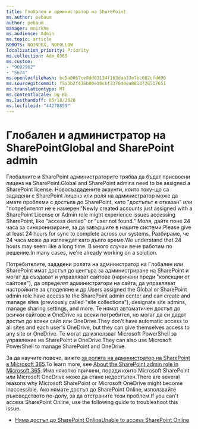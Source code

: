```yaml
---
title: Глобален и администратор на SharePoint
ms.author: pebaum
author: pebaum
manager: mnirkhe
ms.audience: Admin
ms.topic: article
ROBOTS: NOINDEX, NOFOLLOW
localization_priority: Priority
ms.collection: Adm_O365
ms.custom:
- "9002962"
- "5674"
ms.openlocfilehash: bc5a0067ce8dd63134f163daa33e7bc662cfdd96
ms.sourcegitcommit: f5a3b2f436b00e18cbf337044ea8818726517651
ms.translationtype: MT
ms.contentlocale: bg-BG
ms.lasthandoff: 05/18/2020
ms.locfileid: "44278859"
---
```

# <a name="global-and-sharepoint-admin"></a><span data-ttu-id="41e5d-102">Глобален и администратор на SharePoint</span><span class="sxs-lookup"><span data-stu-id="41e5d-102">Global and SharePoint admin</span></span>

<span data-ttu-id="41e5d-103">Глобалните и SharePoint администраторите трябва да бъдат присвоени лиценз на SharePoint.</span><span class="sxs-lookup"><span data-stu-id="41e5d-103">Global and SharePoint admins need to be assigned a SharePoint license.</span></span> <span data-ttu-id="41e5d-104">Новосъздадените акаунти, които току-що са зададени с SharePoint лиценз или роля на администратор може да имате проблеми с достъпа до SharePoint, като "достъпът е отказан" или "потребителят не е намерен."</span><span class="sxs-lookup"><span data-stu-id="41e5d-104">Newly created accounts just assigned with a SharePoint License or Admin role might experience issues accessing SharePoint, like "access denied" or "user not found."</span></span> <span data-ttu-id="41e5d-105">Моля, дайте поне 24 часа за синхронизиране, за да завършите в нашите системи.</span><span class="sxs-lookup"><span data-stu-id="41e5d-105">Please give at least 24 hours for sync to complete across our systems.</span></span> <span data-ttu-id="41e5d-106">Разбираме, че 24 часа може да изглеждат като дълго време.</span><span class="sxs-lookup"><span data-stu-id="41e5d-106">We understand that 24 hours may seem like a long time.</span></span> <span data-ttu-id="41e5d-107">В много случаи вече работим по решение.</span><span class="sxs-lookup"><span data-stu-id="41e5d-107">In many cases, we're already working on a solution.</span></span>

<span data-ttu-id="41e5d-108">Потребителите, зададени ролята на администратор на Глобален или SharePoint имат достъп до центъра за администриране на SharePoint и могат да създават и управляват сайтове (наричани преди "колекции от сайтове"), да определят администратори на сайта, да управляват настройките за споделяне и др.</span><span class="sxs-lookup"><span data-stu-id="41e5d-108">Users assigned the Global or SharePoint admin role have access to the SharePoint admin center and can create and manage sites (previously called "site collections"), designate site admins, manage sharing settings, and more.</span></span> <span data-ttu-id="41e5d-109">Те нямат автоматичен достъп до всички сайтове и OneDrive на всеки потребител, но могат да си дадат достъп до всеки сайт или OneDrive.</span><span class="sxs-lookup"><span data-stu-id="41e5d-109">They don't have automatic access to all sites and each user's OneDrive, but they can give themselves access to any site or OneDrive.</span></span> <span data-ttu-id="41e5d-110">Те могат да използват Microsoft PowerShell за управление на SharePoint и OneDrive.</span><span class="sxs-lookup"><span data-stu-id="41e5d-110">They can also use Microsoft PowerShell to manage SharePoint and OneDrive.</span></span>

<span data-ttu-id="41e5d-111">За да научите повече, вижте [за ролята на администратор на SharePoint в Microsoft 365](https://docs.microsoft.com/sharepoint/sharepoint-admin-role).</span><span class="sxs-lookup"><span data-stu-id="41e5d-111">To learn more, see [About the SharePoint admin role in Microsoft 365](https://docs.microsoft.com/sharepoint/sharepoint-admin-role).</span></span>
<span data-ttu-id="41e5d-112">Има няколко причини, поради които Microsoft SharePoint или Microsoft OneDrive може да стане недостъпен.</span><span class="sxs-lookup"><span data-stu-id="41e5d-112">There are several reasons why Microsoft SharePoint or Microsoft OneDrive might become inaccessible.</span></span> <span data-ttu-id="41e5d-113">Ако нямате достъп до SharePoint Online, използвайте ръководството по-долу, за да отстраните този проблем.</span><span class="sxs-lookup"><span data-stu-id="41e5d-113">If you can't access SharePoint Online, use the following guide to troubleshoot this issue.</span></span>

- [<span data-ttu-id="41e5d-114">Няма достъп до SharePoint Online</span><span class="sxs-lookup"><span data-stu-id="41e5d-114">Unable to access SharePoint Online</span></span>](https://docs.microsoft.com/sharepoint/troubleshoot/sharing-and-permissions/sharepoint-online-inaccessible)

